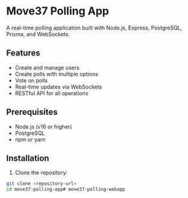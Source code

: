 # Move37 Polling App

A real-time polling application built with Node.js, Express, PostgreSQL, Prisma, and WebSockets.

## Features

- Create and manage users
- Create polls with multiple options
- Vote on polls
- Real-time updates via WebSockets
- RESTful API for all operations

## Prerequisites

- Node.js (v16 or higher)
- PostgreSQL
- npm or yarn

## Installation

1. Clone the repository:
```bash
git clone <repository-url>
cd move37-polling-app# move37-polling-webapp
